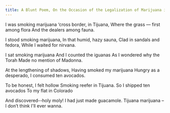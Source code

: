 ```yaml
---
title: A Blunt Poem, On the Occasion of the Legalization of Marijuana in Colorado
---
```

I was smoking marijuana
‘cross border, in Tijuana,
Where the grass — first among flora
And the dealers among fauna.

I stood smoking marijuana,
In that humid, hazy sauna,
Clad in sandals and fedora,
While I waited for nirvana.

I sat smoking marijuana
And I counted the iguanas
As I wondered why the Torah
Made no mention of Madonna.

At the lengthening of shadows,
Having smoked my marijuana
Hungry as a desperado,
I consumed ten avocados.

To be honest, I felt hollow
Smoking reefer in Tijuana.
So I shipped ten avocados
To my flat in Colorado

And discovered--holy moly!
I had just made guacamole.
Tijuana marijuana –
I don’t think I'll ever wanna.

